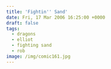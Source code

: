 ```yaml
---
title: 'Fightin'' Sand'
date: Fri, 17 Mar 2006 16:25:00 +0000
draft: false
tags:
  - dragons
  - elliot
  - fighting sand
  - rob
image: /img/comic161.jpg
---
```


